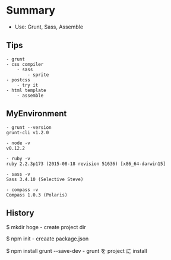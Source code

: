 # Summary

- Use: Grunt, Sass, Assemble


## Tips
	- grunt
	- css compiler
		- sass
			- sprite
	- postcss
		- try it
	- html template
		- assemble


## MyEnvironment
	- grunt --version
	grunt-cli v1.2.0

	- node -v
	v0.12.2

	- ruby -v
	ruby 2.2.3p173 (2015-08-18 revision 51636) [x86_64-darwin15]

	- sass -v
	Sass 3.4.10 (Selective Steve)

	- compass -v
	Compass 1.0.3 (Polaris)


## History

$ mkdir hoge
	- create project dir

$ npm init
	- creaate package.json

$ npm install grunt --save-dev
	- grunt を project に install

